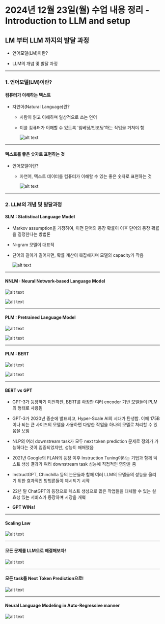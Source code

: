 # 2024년 12월 23일(월) 수업 내용 정리 - Introduction to LLM and setup


## LM 부터 LLM 까지의 발달 과정

- 언어모델(LM)이란?



- LLM의 개념 및 발달 과정

<hr>


### 1. 언어모델(LM)이란?


#### 컴퓨터가 이해하는 텍스트

- 자연어(Natural Language)란?

  - 사람이 읽고 이해하며 일상적으로 쓰는 언어
  - 이를 컴퓨터가 이해할 수 있도록 '임베딩/인코딩'하는 작업을 거쳐야 함

    ![alt text](./images/image_00.png)


<hr>

#### 텍스트를 좋은 숫자로 표현하는 것

- 언어모델이란?

  - 자연어, 텍스트 데이터를 컴퓨터가 이해할 수 있는 좋은 숫자로 표현하는 것

    ![alt text](./images/image_01.png)


<hr>

### 2. LLM의 개념 및 발달과정

#### SLM : Statistical Language Model

- Markov assumption을 가정하여, 이전 단어의 등장 확률이 이후 단어의 등장 확률을 결정한다는 방법론

- N-gram 모델이 대표적

- 단어의 길이가 길어지면, 확률 계산이 복잡해지며 모델의 capacity가 작음

  ![alt text](./images/image_02.png)

<hr>

#### NNLM : Neural Network-based Language Model

  ![alt text](./images/image_03.png)

  ![alt text](./images/image_04.png)

<hr>

#### PLM : Pretrained Language Model

  ![alt text](./images/image_05.png)

  ![alt text](./images/image_06.png)

<hr>

#### PLM : BERT

  ![alt text](./images/image_07.png)

  ![alt text](./images/image_08.png)

<hr>

#### BERT vs GPT

- GPT-3가 등장하기 이전까진, BERT를 확장만 여러 encoder 기반 모델들이 PLM의 형태로 사용됨

- GPT-3가 2020년 중순에 발표되고, Hyper-Scale AI의 시대가 탄생함. 이때 175B이나 되는 큰 사이즈의 모델을 사용하면 다양한 작업을 하나의 모델로 처리할 수 있음을 보임

- NLP의 여러 downstream task가 모두 next token prediction 문제로 정의가 가능하다는 것이 입증되었지만, 성능이 애매했음

- 2021년 Google의 FLAN의 등장 이후 Instruction Tuning이라는 기법과 함께 텍스트 생성 결과가 여러 downstream task 성능에 직접적인 영향을 줌

- InstructGPT, Chinchilla 등의 논문들과 함께 여러 LLM의 모델들의 성능을 올리기 위한 효과적인 방법론들이 제시되기 시작

- 22년 말 ChatGPT의 등장으로 텍스트 생성으로 많은 작업들을 대체할 수 있는 실효성 있는 서비스가 등장하며 시장을 개혁

- **GPT WINs!**

<hr>

#### Scaling Law

  ![alt text](./images/image_09.png)

<hr>


#### 모든 문제를 LLM으로 해결해보자!

  ![alt text](./images/image_10.png)

<hr>

#### 모든 task를 Next Token Prediction으로!

  ![alt text](./images/image_11.png)

<hr>

#### Neural Language Modeling in Auto-Regressive manner

  ![alt text](./images/image_12.png)

